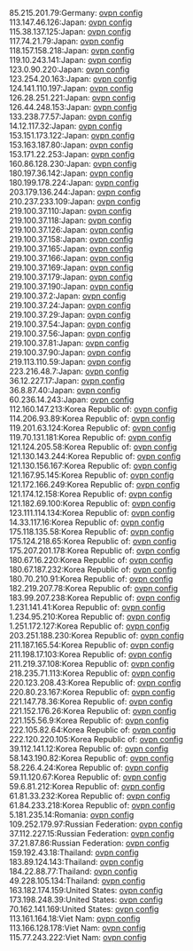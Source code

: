 85.215.201.79:Germany: [ovpn config](vpn/85_215_201_79.ovpn)  
113.147.46.126:Japan: [ovpn config](vpn/113_147_46_126.ovpn)  
115.38.137.125:Japan: [ovpn config](vpn/115_38_137_125.ovpn)  
117.74.21.79:Japan: [ovpn config](vpn/117_74_21_79.ovpn)  
118.157.158.218:Japan: [ovpn config](vpn/118_157_158_218.ovpn)  
119.10.243.141:Japan: [ovpn config](vpn/119_10_243_141.ovpn)  
123.0.90.220:Japan: [ovpn config](vpn/123_0_90_220.ovpn)  
123.254.20.163:Japan: [ovpn config](vpn/123_254_20_163.ovpn)  
124.141.110.197:Japan: [ovpn config](vpn/124_141_110_197.ovpn)  
126.28.251.221:Japan: [ovpn config](vpn/126_28_251_221.ovpn)  
126.44.248.153:Japan: [ovpn config](vpn/126_44_248_153.ovpn)  
133.238.77.57:Japan: [ovpn config](vpn/133_238_77_57.ovpn)  
14.12.117.32:Japan: [ovpn config](vpn/14_12_117_32.ovpn)  
153.151.173.122:Japan: [ovpn config](vpn/153_151_173_122.ovpn)  
153.163.187.80:Japan: [ovpn config](vpn/153_163_187_80.ovpn)  
153.171.22.253:Japan: [ovpn config](vpn/153_171_22_253.ovpn)  
160.86.128.230:Japan: [ovpn config](vpn/160_86_128_230.ovpn)  
180.197.36.142:Japan: [ovpn config](vpn/180_197_36_142.ovpn)  
180.199.178.224:Japan: [ovpn config](vpn/180_199_178_224.ovpn)  
203.179.136.244:Japan: [ovpn config](vpn/203_179_136_244.ovpn)  
210.237.233.109:Japan: [ovpn config](vpn/210_237_233_109.ovpn)  
219.100.37.110:Japan: [ovpn config](vpn/219_100_37_110.ovpn)  
219.100.37.118:Japan: [ovpn config](vpn/219_100_37_118.ovpn)  
219.100.37.126:Japan: [ovpn config](vpn/219_100_37_126.ovpn)  
219.100.37.158:Japan: [ovpn config](vpn/219_100_37_158.ovpn)  
219.100.37.165:Japan: [ovpn config](vpn/219_100_37_165.ovpn)  
219.100.37.166:Japan: [ovpn config](vpn/219_100_37_166.ovpn)  
219.100.37.169:Japan: [ovpn config](vpn/219_100_37_169.ovpn)  
219.100.37.179:Japan: [ovpn config](vpn/219_100_37_179.ovpn)  
219.100.37.190:Japan: [ovpn config](vpn/219_100_37_190.ovpn)  
219.100.37.2:Japan: [ovpn config](vpn/219_100_37_2.ovpn)  
219.100.37.24:Japan: [ovpn config](vpn/219_100_37_24.ovpn)  
219.100.37.29:Japan: [ovpn config](vpn/219_100_37_29.ovpn)  
219.100.37.54:Japan: [ovpn config](vpn/219_100_37_54.ovpn)  
219.100.37.56:Japan: [ovpn config](vpn/219_100_37_56.ovpn)  
219.100.37.81:Japan: [ovpn config](vpn/219_100_37_81.ovpn)  
219.100.37.90:Japan: [ovpn config](vpn/219_100_37_90.ovpn)  
219.113.110.59:Japan: [ovpn config](vpn/219_113_110_59.ovpn)  
223.216.48.7:Japan: [ovpn config](vpn/223_216_48_7.ovpn)  
36.12.227.17:Japan: [ovpn config](vpn/36_12_227_17.ovpn)  
36.8.87.40:Japan: [ovpn config](vpn/36_8_87_40.ovpn)  
60.236.14.243:Japan: [ovpn config](vpn/60_236_14_243.ovpn)  
112.160.147.213:Korea Republic of: [ovpn config](vpn/112_160_147_213.ovpn)  
114.206.93.89:Korea Republic of: [ovpn config](vpn/114_206_93_89.ovpn)  
119.201.63.124:Korea Republic of: [ovpn config](vpn/119_201_63_124.ovpn)  
119.70.131.181:Korea Republic of: [ovpn config](vpn/119_70_131_181.ovpn)  
121.124.205.58:Korea Republic of: [ovpn config](vpn/121_124_205_58.ovpn)  
121.130.143.244:Korea Republic of: [ovpn config](vpn/121_130_143_244.ovpn)  
121.130.156.167:Korea Republic of: [ovpn config](vpn/121_130_156_167.ovpn)  
121.167.95.145:Korea Republic of: [ovpn config](vpn/121_167_95_145.ovpn)  
121.172.166.249:Korea Republic of: [ovpn config](vpn/121_172_166_249.ovpn)  
121.174.12.158:Korea Republic of: [ovpn config](vpn/121_174_12_158.ovpn)  
121.182.69.100:Korea Republic of: [ovpn config](vpn/121_182_69_100.ovpn)  
123.111.114.134:Korea Republic of: [ovpn config](vpn/123_111_114_134.ovpn)  
14.33.117.16:Korea Republic of: [ovpn config](vpn/14_33_117_16.ovpn)  
175.118.135.58:Korea Republic of: [ovpn config](vpn/175_118_135_58.ovpn)  
175.124.218.65:Korea Republic of: [ovpn config](vpn/175_124_218_65.ovpn)  
175.207.201.178:Korea Republic of: [ovpn config](vpn/175_207_201_178.ovpn)  
180.67.16.220:Korea Republic of: [ovpn config](vpn/180_67_16_220.ovpn)  
180.67.187.232:Korea Republic of: [ovpn config](vpn/180_67_187_232.ovpn)  
180.70.210.91:Korea Republic of: [ovpn config](vpn/180_70_210_91.ovpn)  
182.219.207.78:Korea Republic of: [ovpn config](vpn/182_219_207_78.ovpn)  
183.99.207.238:Korea Republic of: [ovpn config](vpn/183_99_207_238.ovpn)  
1.231.141.41:Korea Republic of: [ovpn config](vpn/1_231_141_41.ovpn)  
1.234.95.210:Korea Republic of: [ovpn config](vpn/1_234_95_210.ovpn)  
1.251.172.127:Korea Republic of: [ovpn config](vpn/1_251_172_127.ovpn)  
203.251.188.230:Korea Republic of: [ovpn config](vpn/203_251_188_230.ovpn)  
211.187.165.54:Korea Republic of: [ovpn config](vpn/211_187_165_54.ovpn)  
211.198.17.103:Korea Republic of: [ovpn config](vpn/211_198_17_103.ovpn)  
211.219.37.108:Korea Republic of: [ovpn config](vpn/211_219_37_108.ovpn)  
218.235.71.113:Korea Republic of: [ovpn config](vpn/218_235_71_113.ovpn)  
220.123.208.43:Korea Republic of: [ovpn config](vpn/220_123_208_43.ovpn)  
220.80.23.167:Korea Republic of: [ovpn config](vpn/220_80_23_167.ovpn)  
221.147.78.36:Korea Republic of: [ovpn config](vpn/221_147_78_36.ovpn)  
221.152.176.26:Korea Republic of: [ovpn config](vpn/221_152_176_26.ovpn)  
221.155.56.9:Korea Republic of: [ovpn config](vpn/221_155_56_9.ovpn)  
222.105.82.64:Korea Republic of: [ovpn config](vpn/222_105_82_64.ovpn)  
222.120.220.105:Korea Republic of: [ovpn config](vpn/222_120_220_105.ovpn)  
39.112.141.12:Korea Republic of: [ovpn config](vpn/39_112_141_12.ovpn)  
58.143.190.82:Korea Republic of: [ovpn config](vpn/58_143_190_82.ovpn)  
58.226.4.24:Korea Republic of: [ovpn config](vpn/58_226_4_24.ovpn)  
59.11.120.67:Korea Republic of: [ovpn config](vpn/59_11_120_67.ovpn)  
59.6.81.212:Korea Republic of: [ovpn config](vpn/59_6_81_212.ovpn)  
61.81.33.232:Korea Republic of: [ovpn config](vpn/61_81_33_232.ovpn)  
61.84.233.218:Korea Republic of: [ovpn config](vpn/61_84_233_218.ovpn)  
5.181.235.14:Romania: [ovpn config](vpn/5_181_235_14.ovpn)  
109.252.179.97:Russian Federation: [ovpn config](vpn/109_252_179_97.ovpn)  
37.112.227.15:Russian Federation: [ovpn config](vpn/37_112_227_15.ovpn)  
37.21.87.86:Russian Federation: [ovpn config](vpn/37_21_87_86.ovpn)  
159.192.43.18:Thailand: [ovpn config](vpn/159_192_43_18.ovpn)  
183.89.124.143:Thailand: [ovpn config](vpn/183_89_124_143.ovpn)  
184.22.88.77:Thailand: [ovpn config](vpn/184_22_88_77.ovpn)  
49.228.105.134:Thailand: [ovpn config](vpn/49_228_105_134.ovpn)  
163.182.174.159:United States: [ovpn config](vpn/163_182_174_159.ovpn)  
173.198.248.39:United States: [ovpn config](vpn/173_198_248_39.ovpn)  
70.162.141.169:United States: [ovpn config](vpn/70_162_141_169.ovpn)  
113.161.164.18:Viet Nam: [ovpn config](vpn/113_161_164_18.ovpn)  
113.166.128.178:Viet Nam: [ovpn config](vpn/113_166_128_178.ovpn)  
115.77.243.222:Viet Nam: [ovpn config](vpn/115_77_243_222.ovpn)  
